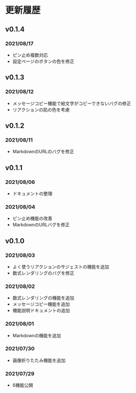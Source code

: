 # 更新履歴

## v0.1.4
### 2021/08/17
- ピン止め複数対応
- 設定ページのボタンの色を修正

## v0.1.3
### 2021/08/12
- メッセージコピー機能で絵文字がコピーできないバグの修正
- リアクションの肌の色を考慮

## v0.1.2
### 2021/08/11
- MarkdownのURLのバグを修正

## v0.1.1
### 2021/08/06
- ドキュメントの整理

### 2021/08/04
- ピン止め機能の改善
- MarkdownのURLバグを修正

## v0.1.0
### 2021/08/03
- よく使うリアクションのサジェストの機能を追加
- 数式レンダリングのバグを修正

### 2021/08/02
- 数式レンダリングの機能を追加
- メッセージコピー機能を追加
- 機能説明ドキュメントの追加

### 2021/08/01
- Markdownの機能を追加

### 2021/07/30
- 画像折りたたみ機能を追加

### 2021/07/29
- 6機能公開


